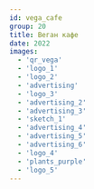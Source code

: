 ```yaml
---
id: vega_cafe
group: 20
title: Веган кафе
date: 2022
images:
  - 'qr_vega'
  - 'logo_1'
  - 'logo_2'
  - 'advertising'
  - 'logo_3'
  - 'advertising_2'
  - 'advertising_3'
  - 'sketch_1'
  - 'advertising_4'
  - 'advertising_5'
  - 'advertising_6'
  - 'logo_4'
  - 'plants_purple'
  - 'logo_5'
---
```


